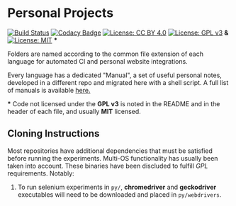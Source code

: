 # Personal Projects

[![Build Status](https://travis-ci.org/RyanFleck/Projects.svg?branch=master)](https://travis-ci.org/RyanFleck/Projects)
[![Codacy Badge](https://app.codacy.com/project/badge/Grade/915f3a1ec5d941fa81d4147bc40944ac)](https://www.codacy.com/manual/RyanFleck/Projects/dashboard?utm_source=github.com&amp;utm_medium=referral&amp;utm_content=RyanFleck/Projects&amp;utm_campaign=Badge_Grade)
[![License: CC BY 4.0](https://img.shields.io/badge/License-CC%20BY%204.0-orange.svg)](https://creativecommons.org/licenses/by/4.0/)
[![License: GPL v3](https://img.shields.io/badge/License-GPL%20v3-blue.svg)](https://www.gnu.org/licenses/gpl-3.0) **&** [![License: MIT](https://img.shields.io/badge/License-MIT-yellow.svg)](https://opensource.org/licenses/MIT) **\***

Folders are named according to the common file extension of each language for automated CI and personal website integrations.

Every language has a dedicated "Manual", a set of useful personal notes, developed in a different repo and migrated here with a shell script. A full list of manuals is available [here.](https://ryanfleck.github.io/manuals/)

**\*** Code not licensed under the **GPL v3** is noted in the README and in the header of each file, and usually **MIT** licensed. 

## Cloning Instructions

Most repositories have additional dependencies that must be satisfied before running the experiments. Multi-OS functionality has usually been taken into account. These binaries have been discluded to fulfill *GPL* requirements. Notably:
1. To run selenium experiments in `py/`, **chromedriver** and **geckodriver** executables will need to be downloaded and placed in `py/webdrivers`.




